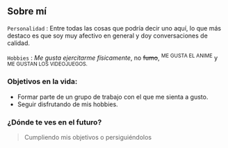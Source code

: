 ## Sobre mí

`Personalidad` : Entre todas las cosas que podría decir uno aquí, lo que más destaco es que soy muy afectivo en general y doy conversaciones de calidad. 

`Hobbies` : *Me gusta ejercitarme físicamente*, no ~~fumo~~, <sup>ME GUSTA EL ANIME</sup> y <sub>ME GUSTAN LOS VIDEOJUEGOS.</sub>

### Objetivos en la vida:

 - Formar parte de un grupo de trabajo con el que me sienta a gusto.
 - Seguir disfrutando de mis hobbies.

### ¿Dónde te ves en el futuro?

> Cumpliendo mis objetivos o persiguiéndolos 
